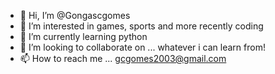- 👋 Hi, I’m @Gongascgomes
- 👀 I’m interested in games, sports and more recently coding
- 🌱 I’m currently learning python
- 💞️ I’m looking to collaborate on ... whatever i can learn from!
- 📫 How to reach me ... gcgomes2003@gmail.com

<!---
Gongascgomes/Gongascgomes is a ✨ special ✨ repository because its `README.md` (this file) appears on your GitHub profile.
You can click the Preview link to take a look at your changes.
--->
